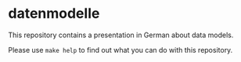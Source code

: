 # datenmodelle

This repository contains a presentation in German about data models.

Please use `make help` to find out what you can do with this repository.
